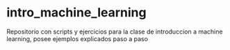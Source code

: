 # intro_machine_learning
Repositorio con scripts y ejercicios para la clase de introduccion a machine learning, posee ejemplos explicados paso a paso
